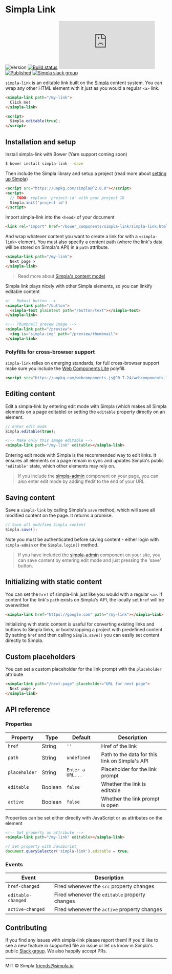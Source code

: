 # Simpla Link
![Version][bower-badge] [![Build status][travis-badge]][travis-url] ![Size][size-badge] [![Published][webcomponents-badge]][webcomponents-url] [![Simpla slack group][slack-badge]][slack-url]

`simpla-link` is an editable link built on the [Simpla](https://www.simpla.io) content system. You can wrap any other HTML element with it just as you would a regular `<a>` link.

<!---
```
<custom-element-demo>
  <template>
    <script src="../webcomponentsjs/webcomponents-lite.js"></script>
    <link rel="import" href="simpla-link.html">

    <script src="https://unpkg.com/simpla@^2.0.0"></script>
    <script>
      Simpla.init('dummy');
    </script>

    <style>
      body {
        height: 5rem;
      }
      simpla-link {
        margin: 2rem 0 0 2rem;
      }
    </style>
    <next-code-block></next-code-block>
  </template>
</custom-element-demo>
```
-->
```html
<simpla-link path="/my-link">
  Click me!
</simpla-link>

<script>
  Simpla.editable(true);
</script>
```

## Installation and setup

Install simpla-link with Bower (Yarn support coming soon)

```sh
$ bower install simpla-link --save
```

Then include the Simpla library and setup a project (read more about [setting up Simpla](https://www.simpla.io/docs/guides/get-started))

```html
<script src="https://unpkg.com/simpla@^2.0.0"></script>
<script>
  // TODO: replace 'project-id' with your project ID
  Simpla.init('project-id')
</script>
```

Import simpla-link into the `<head>` of your document

```html
<link rel="import" href="/bower_components/simpla-link/simpla-link.html">
```

And wrap whatever content you want to create a link for with a `<simpla-link>` element. You must also specify a content path (where the link's data will be stored on Simpla's API) in a `path` attribute.

```html
<simpla-link path="/my-link">
  Next page >
</simpla-link>
```

> Read more about [Simpla's content model](https://www.simpla.io/docs/guides/content-model)

Simpla link plays nicely with other Simpla elements, so you can linkify editable content

```html
<!-- Robust button -->
<simpla-link path="/button">
  <simpla-text plaintext path="/button/text"></simpla-text> 
</simpla-link>

<!-- Thumbnail prevew image -->
<simpla-link path="/preview">
  <img is="simpla-img" path="/preview/thumbnail">
</simpla-link>
```

### Polyfills for cross-browser support

`simpla-link` relies on emerging standards, for full cross-browser support make sure you include the [Web Components Lite](https://github.com/webcomponents/webcomponentsjs) polyfill.

```html
<script src="https://unpkg.com/webcomponents.js@^0.7.24/webcomponents-lite.min.js"></script>
```

## Editing content

Edit a simpla-link by entering edit mode with Simpla (which makes all Simpla elements on a page editable) or setting the `editable` property directly on an element.

```js
// Enter edit mode
Simpla.editable(true);
```

```html
<!-- Make only this image editable -->
<simpla-link path="/my-link" editable></simpla-link>
```

Entering edit mode with Simpla is the recommended way to edit links. It ensures all elements on a page remain in sync and updates Simpla's public `'editable'` state, which other elements may rely on.

> If you include the [simpla-admin](https://webcomponents.org/element/SimplaElements/simpla-admin) component on your page, you can also enter edit mode by adding #edit to the end of your URL

## Saving content

Save a `simpla-link` by calling Simpla's `save` method, which will save all modified content on the page. It returns a promise.

```js
// Save all modified Simpla content
Simpla.save();
```

Note you must be authenticated before saving content - either login with `simpla-admin` or the `Simpla.login()` method.

> If you have included the [simpla-admin](http://webcomponents.org/element/SimplaElements/simpla-admin) component on your site, you can save content by entering edit mode and just pressing the 'save' button.

## Initializing with static content

You can set the `href` of simpla-link just like you would with a regular `<a>`. If content for the link's `path` exists on Simpla's API, the locally set `href` will be overwritten

```html
<simpla-link href="https://google.com" path="/my-link"></simpla-link>
```

Initializing with static content is useful for converting existing links and buttons to Simpla links, or bootstrapping a project with predefined content. By setting `href` and then calling `Simpla.save()` you can easily set content directly to Simpla.

## Custom placeholders

You can set a custom placeholder for the link prompt with the `placeholder` attribute

```html
<simpla-link path="/next-page" placeholder="URL for next page">
  Next page >
</simpla-link>
```


## API reference

### Properties

Property      | Type    | Default           | Description                                                   
------------- | ------- | ----------------- | -----------                                                   
`href`        | String  | `''`              | Href of the link
`path`        | String  | `undefined`       | Path to the data for this link on Simpla's API            
`placeholder` | String  | `Enter a URL...`  | Placeholder for the link prompt
`editable`    | Boolean | `false`           | Whether the link is editable                                 
`active`      | Boolean | `false`           | Whether the link prompt is open

Properties can be set either directly with JavaScript or as attributes on the element

```html
<!-- Set property as attribute -->
<simpla-link path="/my-link" editable></simpla-link>
```

```js
// Set property with JavaScript
document.querySelector('simpla-link').editable = true;
```

### Events

Event              | Description                                    
------------------ | -----------                                    
`href-changed`     | Fired whenever the `src` property changes      
`editable-changed` | Fired whenever the `editable` property changes 
`active-changed`   | Fired whenever the `active` property changes   

## Contributing

If you find any issues with simpla-link please report them! If you'd like to see a new feature in supported file an issue or let us know in Simpla's public [Slack group](https://slack.simpla.io). We also happily accept PRs. 

***

MIT © Simpla <friends@simpla.io>

[bower-badge]: https://img.shields.io/bower/v/simpla-link.svg
[bowerlicense-badge]: https://img.shields.io/bower/l/simpla-link.svg
[travis-badge]: https://img.shields.io/travis/SimplaElements/simpla-link.svg
[travis-url]: https://travis-ci.org/SimplaElements/simpla-link
[bowerdeps-badge]: https://img.shields.io/gemnasium/SimplaElements/simpla-link.svg
[bowerdeps-url]: https://gemnasium.com/bower/simpla-link
[size-badge]: https://badges.herokuapp.com/size/github/SimplaElements/simpla-link/master/simpla-link.html?gzip=true
[webcomponents-badge]: https://img.shields.io/badge/webcomponents.org-published-blue.svg
[webcomponents-url]: https://www.webcomponents.org/element/SimplaElements/simpla-link
[slack-badge]: http://slack.simpla.io/badge.svg
[slack-url]: https://slack.simpla.io

